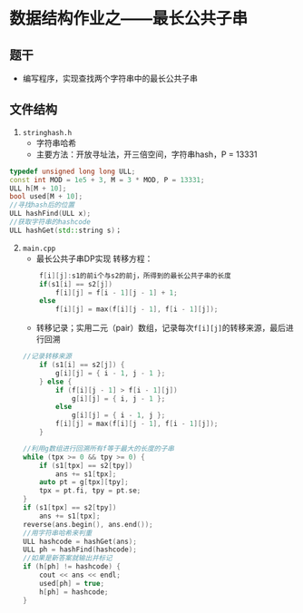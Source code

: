 # 数据结构作业之——最长公共子串
## 题干
* 编写程序，实现查找两个字符串中的最长公共子串
## 文件结构
1. `stringhash.h`
    * 字符串哈希   
    * 主要方法：开放寻址法，开三倍空间，字符串hash，P = 13331
```cpp
typedef unsigned long long ULL;
const int MOD = 1e5 + 3, M = 3 * MOD, P = 13331;
ULL h[M + 10];
bool used[M + 10];
//寻找hash后的位置
ULL hashFind(ULL x);
//获取字符串的hashcode
ULL hashGet(std::string s)；
```
2. `main.cpp`
    * 最长公共子串DP实现
    转移方程： 
    ```cpp
        f[i][j]:s1的前i个与s2的前j，所得到的最长公共子串的长度
        if(s1[i] == s2[j])
            f[i][j] = f[i - 1][j - 1] + 1;
        else
            f[i][j] = max(f[i][j - 1], f[i - 1][j]);
    ```
    * 转移记录；实用二元（pair）数组，记录每次`f[i][j]`的转移来源，最后进行回溯
    ```cpp
    //记录转移来源
        if (s1[i] == s2[j]) {
            g[i][j] = { i - 1, j - 1 };
        } else {
            if (f[i][j - 1] > f[i - 1][j])
                g[i][j] = { i, j - 1 };
            else
                g[i][j] = { i - 1, j };
            f[i][j] = max(f[i][j - 1], f[i - 1][j]);
        }

    //利用g数组进行回溯所有f等于最大的长度的子串
    while (tpx >= 0 && tpy >= 0) {
        if (s1[tpx] == s2[tpy])
            ans += s1[tpx];
        auto pt = g[tpx][tpy];
        tpx = pt.fi, tpy = pt.se;
    }
    if (s1[tpx] == s2[tpy])
        ans += s1[tpx];
    reverse(ans.begin(), ans.end());
    //用字符串哈希来判重
    ULL hashcode = hashGet(ans);
    ULL ph = hashFind(hashcode);
    //如果是新答案就输出并标记
    if (h[ph] != hashcode) {
        cout << ans << endl;
        used[ph] = true;
        h[ph] = hashcode;
    }
    ```
